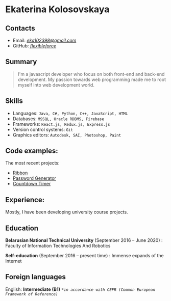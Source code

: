 # Ekaterina Kolosovskaya
## Contacts
* Email: *eka102398@gmail.com*
* GitHub: *[flexibleforce](https://github.com/flexibleforce)*
## Summary
>I'm a javascript developer who focus on both front-end and back-end development. My passion towards web programming made me to root myself into web development world.
&nbsp;
## Skills
* Languages: ```Java, С#, Python, C++, JavaScript, HTML```
* Databases: ```MSSQL, Oracle RDBMS, Firebase```
* Frameworks: ```React.js, Redux.js, Express.js```
* Version control systems: ```Git```
* Graphics editors: ```Autodesk, SAI, Photoshop, Paint```
&nbsp;
## Code examples:
The most recent projects:
* [Ribbon](https://flexibleforce.github.io/ribbon)
* [Password Generator](https://flexibleforce.github.io/password-generator)
* [Countdown Timer](https://flexibleforce.github.io/countdown-timer)
&nbsp;
## Experience:
Mostly, I have been developing university course projects.
&nbsp;
## Education
**Belarusian National Technical University** (September 2016 – June 2020) : Faculty of Information Technologies And Robotics

**Self-education** (September 2016 – present time) : Immense expands of the Internet
&nbsp;
## Foreign languages
English: **Intermediate (B1)**  _```*in accordance with CEFR (Common European Framework of Reference)```_

